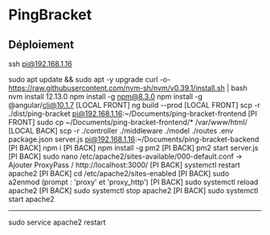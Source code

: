 # PingBracket

## Déploiement

ssh pi@192.168.1.16

sudo apt update && sudo apt -y upgrade
curl -o- https://raw.githubusercontent.com/nvm-sh/nvm/v0.39.1/install.sh | bash
nvm install 12.13.0
npm install -g npm@8.3.0
npm install -g @angular/cli@10.1.7
[LOCAL FRONT] ng build --prod
[LOCAL FRONT] scp -r ./dist/ping-bracket pi@192.168.1.16:~/Documents/ping-bracket-frontend
[PI FRONT] sudo cp ~/Documents/ping-bracket-frontend/* /var/www/html/
[LOCAL BACK] scp -r ./controller ./middleware ./model ./routes .env package.json server.js pi@192.168.1.16:~/Documents/ping-bracket-backend
[PI BACK] npm i
[PI BACK] npm install -g pm2
[PI BACK] pm2 start server.js
[PI BACK] sudo nano /etc/apache2/sites-available/000-default.conf
	-> Ajouter ProxyPass / http://localhost:3000/
[PI BACK] systemctl restart apache2
[PI BACK] cd /etc/apache2/sites-enabled
[PI BACK] sudo a2enmod (prompt : 'proxy' et 'proxy_http')
[PI BACK] sudo systemctl reload apache2
[PI BACK] sudo systemctl stop apache2
[PI BACK] sudo systemctl start apache2

--------
sudo service apache2 restart
